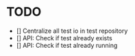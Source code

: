 # TODO
- [] Centralize all test io in test repository
- [] API: Check if test already exists
- [] API: Check if test already running
